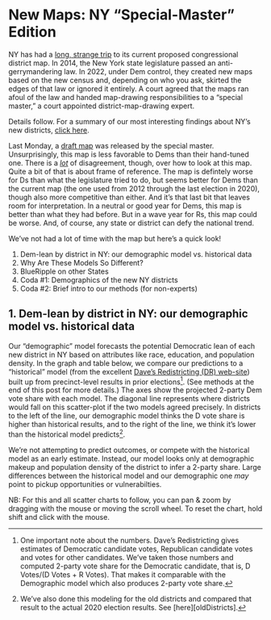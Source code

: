 # New Maps: NY “Special-Master” Edition

NY has had a [long, strange trip][nyStory] to its current
proposed congressional
district map. In 2014, the New York state legislature passed
an anti-gerrymandering law. In 2022, under Dem control, they
created new maps based on the new census and,
depending on who you ask,
skirted the edges of that law or ignored it entirely. A court
agreed that the maps ran afoul of the law and handed map-drawing
responsibilities to a “special master,” a court
appointed district-map-drawing expert.

[nyStory]: https://amsterdamnews.com/news/2022/05/05/nys-court-strikes-down-dem-controlled-redistricting-maps/

Details follow.
For a summary of our most interesting findings about NY’s new districts,
[click here][NYSquareSpace].

[NYSquareSpace]: https://blueripplepolitics.org/blog/2022-ny

Last Monday, a [draft map][NYMap] was released by the special master.
Unsurprisingly, this map
is less favorable to Dems than their hand-tuned one. There is a
[*lot*][mapviews]
of disagreement, though, over how to look at this map. Quite a bit of that
is about frame of reference.  The map is defintely worse for Ds than
what the legislature tried to do, but seems better for Dems than the
current map (the one used from 2012 through the last election in 2020),
though also more competitive than either.
And it’s that last bit that leaves room for interpretation.
In a neutral or good year for Dems, this map is better than what they had before.
But in a wave year for Rs, this map could be worse. And, of course, any state
or district can defy the national trend.

[NYMap]: https://davesredistricting.org/maps#viewmap::22a818db-e3bd-4246-95eb-381c48802da1
[mapviews]: https://twitter.com/Nate_Cohn/status/1526246712125403140

We’ve not had a lot of time with the map but here’s a quick look!

1. Dem-lean by district in NY: our demographic model vs. historical data
2. Why Are These Models So Different?
3. BlueRipple on other States
3. Coda #1: Demographics of the new NY districts
4. Coda #2: Brief intro to our methods (for non-experts)

## 1. Dem-lean by district in NY: our demographic model vs. historical data

Our “demographic” model forecasts the potential Democratic lean of each
new district in NY based on attributes like race, education, and
population density. In the graph and table below,
we compare our predictions to a “historical” model (from the excellent
[Dave’s Redistricting (DR) web-site][DavesR]) built up from precinct-level
results in prior elections[^voteShare]. (See methods at the end of this post for more details.)
The axes show the projected 2-party Dem vote share with each model.
The diagonal line represents where districts would fall on this scatter-plot
if the two models agreed precisely. In districts to the left of the line,
our demographic model thinks the D vote share is higher than historical results,
and to the right of the line, we think it’s lower than the historical model predicts[^old].

We’re not attempting to predict outcomes, or compete with the historical model as an
early estimate. Instead, our model looks only at demographic makeup and population
density of the district to infer a 2-party share. Large differences between
the historical model and our demographic one *may* point to pickup opportunities or
vulnerabilties.

[^old]: We’ve also done this modeling for the old districts and compared that
result to the actual 2020 election results. See [here][oldDistricts].

NB: For this and all scatter charts to follow, you
can pan & zoom by dragging with the mouse or moving the scroll wheel.  To reset the chart,
hold shift and click with the mouse.

[DavesR]: https://davesredistricting.org/maps#aboutus

[^voteShare]: One important note about the numbers. Dave’s Redistricting gives
estimates of Democratic candidate votes, Republican candidate votes and votes
for other candidates.  We’ve taken those numbers and computed 2-party vote share
for the Democratic candidate, that is, D Votes/(D Votes + R Votes). That makes it
comparable with the Demographic model which also produces 2-party vote share.
